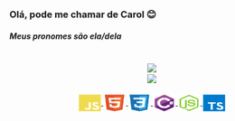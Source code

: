 ### Olá, pode me chamar de Carol 😊
##### Meus pronomes são ela/dela
<br>
<div align="center">
  <a target="_blank" href="https://www.linkedin.com/in/bastoscarolinaa/">
  <img height="180em" src="https://github-readme-stats.vercel.app/api?username=bastoscarolina&show_icons=true&theme=radical&include_all_commits=true&count_private=true"/>
    <br>
  <img height="180em" src="https://github-readme-stats.vercel.app/api/top-langs/?username=bastoscarolina&layout=compact&langs_count=7&theme=radical"/>
</div>

<div align="center" style="display: inline_block"><br>
  <img align="center" alt="Carol-Js" height="30" width="40" src="https://raw.githubusercontent.com/devicons/devicon/master/icons/javascript/javascript-plain.svg">
  <img align="center" alt="Carol-HTML" height="30" width="40" src="https://raw.githubusercontent.com/devicons/devicon/master/icons/html5/html5-original.svg">
  <img align="center" alt="Carol-CSS" height="30" width="40" src="https://raw.githubusercontent.com/devicons/devicon/master/icons/css3/css3-original.svg">
  <img align="center" alt="Carol-CSharp" height="30" width="40" src="https://raw.githubusercontent.com/devicons/devicon/master/icons/csharp/csharp-original.svg">
  <img align="center" alt="Carol-Node" height="30" width="40" src="https://raw.githubusercontent.com/devicons/devicon/master/icons/nodejs/nodejs-original.svg">
  <img align="center" alt="Carol-TS" height="30" width="40" src="https://raw.githubusercontent.com/devicons/devicon/master/icons/typescript/typescript-plain.svg">
</div>
<!--
**bastoscarolina/bastoscarolina** is a ✨ _special_ ✨ repository because its `README.md` (this file) appears on your GitHub profile.

Here are some ideas to get you started:

- 🔭 I’m currently working on ...
- 🌱 I’m currently learning ...
- 👯 I’m looking to collaborate on ...
- 🤔 I’m looking for help with ...
- 💬 Ask me about ...
- 📫 How to reach me: ...
- 😄 Pronouns: ...
- ⚡ Fun fact: ...
-->
